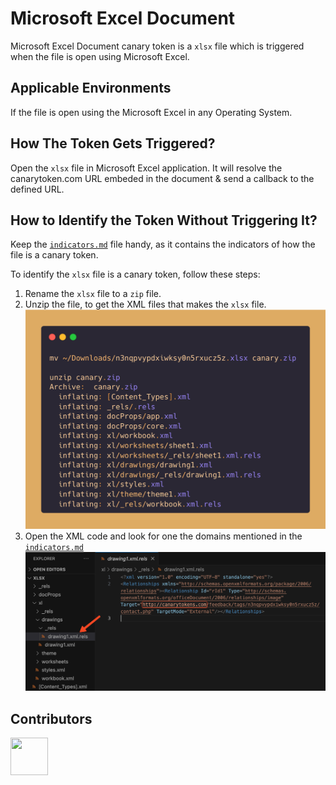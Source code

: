 # Microsoft Excel Document
Microsoft Excel Document canary token is a `xlsx` file which is triggered when the file is open using Microsoft Excel.

## Applicable Environments
If the file is open using the Microsoft Excel in any Operating System.

## How The Token Gets Triggered?
Open the `xlsx` file in Microsoft Excel application. It will resolve the canarytoken.com URL embeded in the document & send a callback to the defined URL.

## How to Identify the Token Without Triggering It?
Keep the [`indicators.md`](../indicators.md) file handy, as it contains the indicators of how the file is a canary token. <!-- Do not delete this line -->

To identify the `xlsx` file is a canary token, follow these steps:
1. Rename the `xlsx` file to a `zip` file.
2. Unzip the file, to get the XML files that makes the `xlsx` file.
![Unzip Process Code](../assets/screenshots/xlsx_unzip.png)
3. Open the XML code and look for one the domains mentioned in the [`indicators.md`](../indicators.md)
![URL in Drawing](../assets/screenshots/xlsx_url_in_drawing.png)

## Contributors
[<img src="https://github.com/0xcardinal.png" style="width:60px; height:60px;"/>](https://github.com/0xcardinal)